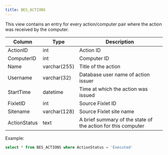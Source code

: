 ```yaml
---
title: BES_ACTIONS
---
```


This view contains an entry for every action/computer pair where the action was
received by the computer.

| Column        | Type           |  Description  |
| ------------- | ------------- | ----- |
| ActionID      | int | Action ID |
| ComputerID      | int | Computer ID |
| Name      | varchar(255) | Title of the action |
| Username | varchar(32) | Database user name of action issuer |
| StartTime | datetime | Time at which the action was issued |
| FixletID | int | Source Fixlet ID |
| Sitename | varchar(128) | Source Fixlet site name |
| ActionStatus | text | A brief summary of the state of the action for this computer |

Example:
```sql
select * from BES_ACTIONS where ActionStatus = 'Executed'
```

